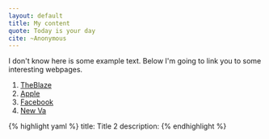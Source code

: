 ```yaml
---
layout: default
title: My content
quote: Today is your day
cite: ~Anonymous
---
```


I don't know here is some example text. Below I'm going to link you to some interesting webpages.

1. [TheBlaze](http://www.theblaze.com/)
2. [Apple](http://www.apple.com/)
2. [Facebook](https://www.facebook.com/)
4. [New Va](http://www.news.va/en)

{% highlight yaml %}
title: Title 2
description: 
{% endhighlight %}


